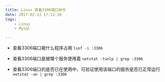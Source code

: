 ```yaml
---
title: Linux 查看3306端口命令
date: 2017-02-23 17:12:18
tags: 
    - Linux 
    - Mysql 

---
```


- 查看3306端口被什么程序占用 `lsof -i :3306`

- 查看3306端口是被哪个服务使用着 `netstat -tunlp | grep :3306`

- 查看3306端口的是否已在使用中，可验证使用该端口的服务是否已正常运行 `netstat -an | grep :3306`